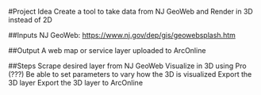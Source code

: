 #Project Idea
Create a tool to take data from NJ GeoWeb and Render in 3D instead of 2D

 ##Inputs
NJ GeoWeb: <https://www.nj.gov/dep/gis/geowebsplash.htm>

 ##Output
A web map or service layer uploaded to ArcOnline

 ##Steps
Scrape desired layer from NJ GeoWeb
Visualize in 3D using Pro (???)
	Be able to set parameters to vary how the 3D is visualized
Export the 3D layer 
Export the 3D layer to ArcOnline